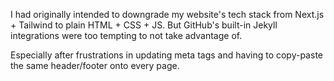 I had originally intended to downgrade my website's tech stack from Next.js + Tailwind to plain HTML + CSS + JS. But GitHub's built-in Jekyll integrations were too tempting to not take advantage of. 

Especially after frustrations in updating meta tags and having to copy-paste the same header/footer onto every page.